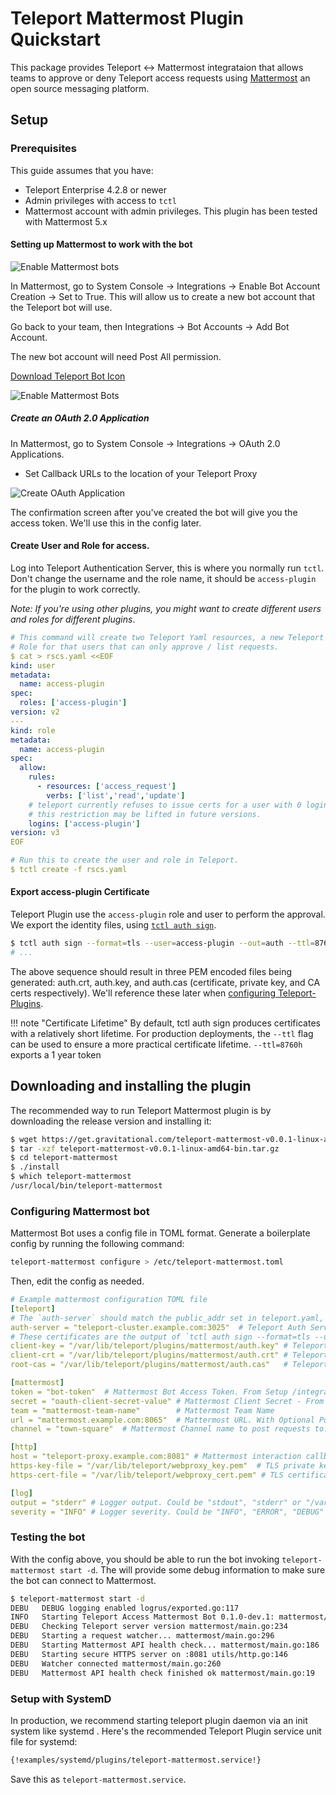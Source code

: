 # Teleport Mattermost Plugin Quickstart

This package provides Teleport ↔ Mattermost integrataion that allows teams to approve or deny Teleport access requests using [Mattermost](https://mattermost.com/) an open source 
messaging platform. 

## Setup

### Prerequisites

This guide assumes that you have: 

* Teleport Enterprise 4.2.8 or newer
* Admin privileges with access to `tctl`
* Mattermost account with admin privileges. This plugin has been tested with Mattermost 5.x 

#### Setting up Mattermost to work with the bot

![Enable Mattermost bots](/img/enterprise/plugins/mattermost/mattermost_admin_console_integrations_bot_accounts.png)

In Mattermost, go to System Console → Integrations → Enable Bot Account Creation → Set to True.
This will allow us to create a new bot account that the Teleport bot will use.

Go back to your team, then Integrations → Bot Accounts → Add Bot Account.

The new bot account will need Post All permission. 

<a href="/img/enterprise/plugins/teleport_bot@2x.png" download>Download Teleport Bot Icon</a>


![Enable Mattermost Bots](/img/enterprise/plugins/mattermost/mattermost_bot.png)

##### Create an OAuth 2.0 Application

In Mattermost, go to System Console → Integrations → OAuth 2.0 Applications. 
- Set Callback URLs to the location of your Teleport Proxy

![Create OAuth Application](/img/enterprise/plugins/mattermost/mattermost_OAuth_token.png)

The confirmation screen after you've created the bot will give you the access token.
We'll use this in the config later.

#### Create User and Role for access. 
Log into Teleport Authentication Server, this is where you normally run `tctl`. Don't change the username and the role name, it should be `access-plugin` for the plugin to work correctly.

_Note: If you're using other plugins, you might want to create different users and roles for different plugins_.

```yaml
# This command will create two Teleport Yaml resources, a new Teleport user and a 
# Role for that users that can only approve / list requests. 
$ cat > rscs.yaml <<EOF
kind: user
metadata:
  name: access-plugin
spec:
  roles: ['access-plugin']
version: v2
---
kind: role
metadata:
  name: access-plugin
spec:
  allow:
    rules:
      - resources: ['access_request']
        verbs: ['list','read','update']
    # teleport currently refuses to issue certs for a user with 0 logins,
    # this restriction may be lifted in future versions.
    logins: ['access-plugin']
version: v3
EOF

# Run this to create the user and role in Teleport. 
$ tctl create -f rscs.yaml
```

#### Export access-plugin Certificate
Teleport Plugin use the `access-plugin` role and user to perform the approval. We export the identity files, using [`tctl auth sign`](https://gravitational.com/teleport/docs/cli-docs/#tctl-auth-sign).

```bash
$ tctl auth sign --format=tls --user=access-plugin --out=auth --ttl=8760h
# ...
```

The above sequence should result in three PEM encoded files being generated: auth.crt, auth.key, and auth.cas (certificate, private key, and CA certs respectively).  We'll reference these later when [configuring Teleport-Plugins](#configuration-file).

!!! note "Certificate Lifetime"
     By default, tctl auth sign produces certificates with a relatively short lifetime. For production deployments, the `--ttl` flag can be used to ensure a more practical certificate lifetime. `--ttl=8760h` exports a 1 year token

## Downloading and installing the plugin

The recommended way to run Teleport Mattermost plugin is by downloading the release version and installing it: 

```bash
$ wget https://get.gravitational.com/teleport-mattermost-v0.0.1-linux-amd64-bin.tar.gz
$ tar -xzf teleport-mattermost-v0.0.1-linux-amd64-bin.tar.gz
$ cd teleport-mattermost
$ ./install
$ which teleport-mattermost
/usr/local/bin/teleport-mattermost
```

### Configuring Mattermost bot

Mattermost Bot uses a config file in TOML format. Generate a boilerplate config by 
running the following command: 

```bash
teleport-mattermost configure > /etc/teleport-mattermost.toml
```

Then, edit the config as needed.

```yaml
# Example mattermost configuration TOML file
[teleport]
# The `auth-server` should match the public_addr set in teleport.yaml, auth: public_addr:
auth-server = "teleport-cluster.example.com:3025"  # Teleport Auth Server GRPC API address
# These certificates are the output of `tctl auth sign --format=tls --user=access-plugin --out=auth --ttl=8760h`
client-key = "/var/lib/teleport/plugins/mattermost/auth.key" # Teleport GRPC client secret key
client-crt = "/var/lib/teleport/plugins/mattermost/auth.crt" # Teleport GRPC client certificate
root-cas = "/var/lib/teleport/plugins/mattermost/auth.cas"   # Teleport cluster CA certs

[mattermost]
token = "bot-token"  # Mattermost Bot Access Token. From Setup /integrations/bots. Not Token ID
secret = "oauth-client-secret-value" # Mattermost Client Secret - From an OAuth 2.0 App
team = "mattermost-team-name"        # Mattermost Team Name
url = "mattermost.example.com:8065"  # Mattermost URL. With Optional Port. 
channel = "town-square"  # Mattermost Channel name to post requests to. 

[http]        
host = "teleport-proxy.example.com:8081" # Mattermost interaction callback listener
https-key-file = "/var/lib/teleport/webproxy_key.pem"  # TLS private key
https-cert-file = "/var/lib/teleport/webproxy_cert.pem" # TLS certificate

[log]
output = "stderr" # Logger output. Could be "stdout", "stderr" or "/var/lib/teleport/mattermost.log"
severity = "INFO" # Logger severity. Could be "INFO", "ERROR", "DEBUG" or "WARN".
```

### Testing the bot

With the config above, you should be able to run the bot invoking 
`teleport-mattermost start -d`. The will provide some debug information to make sure
the bot can connect to Mattermost. 

```bash
$ teleport-mattermost start -d
DEBU   DEBUG logging enabled logrus/exported.go:117
INFO   Starting Teleport Access Mattermost Bot 0.1.0-dev.1: mattermost/main.go:140
DEBU   Checking Teleport server version mattermost/main.go:234
DEBU   Starting a request watcher... mattermost/main.go:296
DEBU   Starting Mattermost API health check... mattermost/main.go:186
DEBU   Starting secure HTTPS server on :8081 utils/http.go:146
DEBU   Watcher connected mattermost/main.go:260
DEBU   Mattermost API health check finished ok mattermost/main.go:19
```

### Setup with SystemD
In production, we recommend starting teleport plugin daemon via an init system like systemd . Here's the recommended Teleport Plugin service unit file for systemd: 

```bash
{!examples/systemd/plugins/teleport-mattermost.service!}
```

Save this as `teleport-mattermost.service`. 